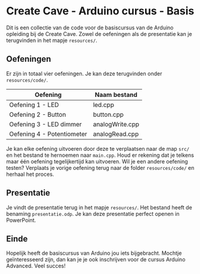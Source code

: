 # Create Cave - Arduino cursus - Basis

Dit is een collectie van de code voor de basiscursus van de Arduino opleiding bij de Create Cave. 
Zowel de oefeningen als de presentatie kan je terugvinden in het mapje `resources/`. 

## Oefeningen
Er zijn in totaal vier oefeningen. Je kan deze terugvinden onder `resources/code/`.

| Oefening | Naam bestand |
| ---------|--------------|
| Oefening 1 - LED | led.cpp |
| Oefening 2 - Button | button.cpp |
| Oefening 3 - LED dimmer | analogWrite.cpp |
| Oefening 4 - Potentiometer | analogRead.cpp

Je kan elke oefening uitvoeren door deze te verplaatsen naar de map `src/` en het bestand te hernoemen naar `main.cpp`.
Houd er rekening dat je telkens maar één oefening tegelijkertijd kan uitvoeren. Wil je een andere oefening testen? 
Verplaats je vorige oefening terug naar de folder `resources/code/` en herhaal het proces.

## Presentatie
Je vindt de presentatie terug in het mapje `resources/`. Het bestand heeft de benaming `presentatie.odp`. 
Je kan deze presentatie perfect openen in PowerPoint.

## Einde
Hopelijk heeft de basiscursus van Arduino jou iets bijgebracht. Mochtje geïnteresseerd zijn, dan kan je je ook inschrijven voor de cursus Arduino Advanced. Veel succes!
